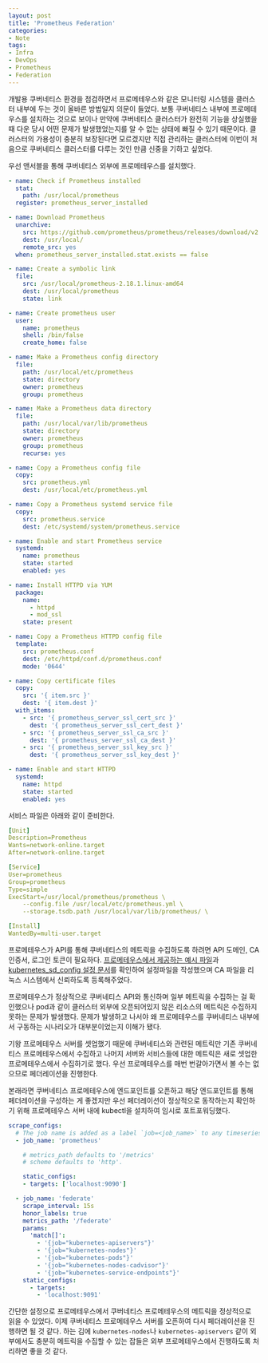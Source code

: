 ```yaml
---
layout: post
title: 'Prometheus Federation'
categories:
- Note
tags:
- Infra
- DevOps
- Prometheus
- Federation
---
```


개발용 쿠버네티스 환경을 점검하면서 프로메테우스와 같은 모니터링 시스템을 클러스터 내부에 두는 것이 올바른 방법일지 의문이 들었다.
보통 쿠버네티스 내부에 프로메테우스를 설치하는 것으로 보이나 만약에 쿠버네티스 클러스터가 완전히 기능을 상실했을 때 다운 당시 어떤 문제가 발생했었는지를 알 수 없는 상태에 빠질 수 있기 때문이다.
클러스터의 가용성이 충분히 보장된다면 모르겠지만 직접 관리하는 클러스터에 이번이 처음으로 쿠버네티스 클러스터를 다루는 것인 만큼 신중을 기하고 싶었다.

우선 앤서블을 통해 쿠버네티스 외부에 프로메테우스를 설치했다.

```yaml
- name: Check if Prometheus installed
  stat:
    path: /usr/local/prometheus
  register: prometheus_server_installed

- name: Download Prometheus
  unarchive:
    src: https://github.com/prometheus/prometheus/releases/download/v2.18.1/prometheus-2.18.1.linux-amd64.tar.gz
    dest: /usr/local/
    remote_src: yes
  when: prometheus_server_installed.stat.exists == false

- name: Create a symbolic link
  file:
    src: /usr/local/prometheus-2.18.1.linux-amd64
    dest: /usr/local/prometheus
    state: link

- name: Create prometheus user
  user:
    name: prometheus
    shell: /bin/false
    create_home: false

- name: Make a Prometheus config directory
  file:
    path: /usr/local/etc/prometheus
    state: directory
    owner: prometheus
    group: prometheus

- name: Make a Prometheus data directory
  file:
    path: /usr/local/var/lib/prometheus
    state: directory
    owner: prometheus
    group: prometheus
    recurse: yes

- name: Copy a Prometheus config file
  copy:
    src: prometheus.yml
    dest: /usr/local/etc/prometheus.yml

- name: Copy a Prometheus systemd service file
  copy:
    src: prometheus.service
    dest: /etc/systemd/system/prometheus.service

- name: Enable and start Prometheus service
  systemd:
    name: prometheus
    state: started
    enabled: yes

- name: Install HTTPD via YUM
  package:
    name:
      - httpd
      - mod_ssl
    state: present

- name: Copy a Prometheus HTTPD config file
  template:
    src: prometheus.conf
    dest: /etc/httpd/conf.d/prometheus.conf
    mode: '0644'

- name: Copy certificate files
  copy:
    src: '{ item.src }'
    dest: '{ item.dest }'
  with_items:
    - src: '{ prometheus_server_ssl_cert_src }'
      dest: '{ prometheus_server_ssl_cert_dest }'
    - src: '{ prometheus_server_ssl_ca_src }'
      dest: '{ prometheus_server_ssl_ca_dest }'
    - src: '{ prometheus_server_ssl_key_src }'
      dest: '{ prometheus_server_ssl_key_dest }'

- name: Enable and start HTTPD
  systemd:
    name: httpd
    state: started
    enabled: yes
```

서비스 파일은 아래와 같이 준비한다.

```yaml
[Unit]
Description=Prometheus
Wants=network-online.target
After=network-online.target

[Service]
User=prometheus
Group=prometheus
Type=simple
ExecStart=/usr/local/prometheus/prometheus \
    --config.file /usr/local/etc/prometheus.yml \
    --storage.tsdb.path /usr/local/var/lib/prometheus/ \

[Install]
WantedBy=multi-user.target
```

프로메테우스가 API를 통해 쿠버네티스의 메트릭을 수집하도록 하려면 API 도메인, CA 인증서, 로그인 토큰이 필요하다.
[프로메테우스에서 제공하는 예시 파일](https://github.com/prometheus/prometheus/blob/master/documentation/examples/prometheus-kubernetes.yml)과 [kubernetes_sd_config 설정 문서](https://prometheus.io/docs/prometheus/latest/configuration/configuration/#kubernetes_sd_config)를 확인하여 설정파일을 작성했으며 CA 파일을 리눅스 시스템에서 신뢰하도록 등록해주었다.

프로메테우스가 정상적으로 쿠버네티스 API와 통신하며 일부 메트릭을 수집하는 걸 확인했으나 pod과 같이 클러스터 외부에 오픈되어있지 않은 리소스의 메트릭은 수집하지 못하는 문제가 발생했다.
문제가 발생하고 나서야 왜 프로메테우스를 쿠버네티스 내부에서 구동하는 시나리오가 대부분이었는지 이해가 됐다.

기왕 프로메테우스 서버를 셋업했기 때문에 쿠버네티스와 관련된 메트릭만 기존 쿠버네티스 프로메테우스에서 수집하고 나머지 서버와 서비스들에 대한 메트릭은 새로 셋업한 프로메테우스에서 수집하기로 했다.
우선 프로메테우스를 매번 번갈아가면서 볼 수는 없으므로 페더레이션을 진행한다.

본래라면 쿠버네티스 프로메테우스에 엔드포인트를 오픈하고 해당 엔드포인트를 통해 페더레이션을 구성하는 게 좋겠지만 우선 페더레이션이 정상적으로 동작하는지 확인하기 위해 프로메테우스 서버 내에 kubectl을 설치하여 임시로 포트포워딩했다.

```yaml
scrape_configs:
  # The job name is added as a label `job=<job_name>` to any timeseries scraped from this config.
  - job_name: 'prometheus'

    # metrics_path defaults to '/metrics'
    # scheme defaults to 'http'.

    static_configs:
    - targets: ['localhost:9090']

  - job_name: 'federate'
    scrape_interval: 15s
    honor_labels: true
    metrics_path: '/federate'
    params:
      'match[]':
        - '{job="kubernetes-apiservers"}'
        - '{job="kubernetes-nodes"}'
        - '{job="kubernetes-pods"}'
        - '{job="kubernetes-nodes-cadvisor"}'
        - '{job="kubernetes-service-endpoints"}'
    static_configs:
      - targets:
        - 'localhost:9091'
```

간단한 설정으로 프로메테우스에서 쿠버네티스 프로메테우스의 메트릭을 정상적으로 읽을 수 있었다.
이제 쿠버네티스 프로메테우스 서버를 오픈하여 다시 페더레이션을 진행하면 될 것 같다.
하는 김에 `kubernetes-nodes`나 `kubernetes-apiservers` 같이 외부에서도 충분히 메트릭을 수집할 수 있는 잡들은 외부 프로메테우스에서 진행하도록 처리하면 좋을 것 같다.
